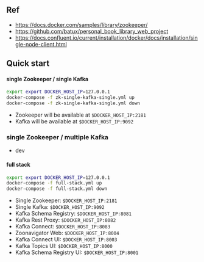 
## Ref
- https://docs.docker.com/samples/library/zookeeper/
- https://github.com/batux/personal_book_library_web_project
- https://docs.confluent.io/current/installation/docker/docs/installation/single-node-client.html

## Quick start 

#### single Zookeeper / single Kafka

```bash 
export export DOCKER_HOST_IP=127.0.0.1
docker-compose -f zk-single-kafka-single.yml up
docker-compose -f zk-single-kafka-single.yml down
```
- Zookeeper will be available at `$DOCKER_HOST_IP:2181`
- Kafka will be available at `$DOCKER_HOST_IP:9092`

### single Zookeeper / multiple Kafka

- dev 

#### full stack 

```bash
export export DOCKER_HOST_IP=127.0.0.1
docker-compose -f full-stack.yml up
docker-compose -f full-stack.yml down
```
- Single Zookeeper: `$DOCKER_HOST_IP:2181`
- Single Kafka: `$DOCKER_HOST_IP:9092`
- Kafka Schema Registry: `$DOCKER_HOST_IP:8081`
- Kafka Rest Proxy: `$DOCKER_HOST_IP:8082`
- Kafka Connect: `$DOCKER_HOST_IP:8083`
- Zoonavigator Web: `$DOCKER_HOST_IP:8004`
- Kafka Connect UI: `$DOCKER_HOST_IP:8003`
- Kafka Topics UI: `$DOCKER_HOST_IP:8000`
- Kafka Schema Registry UI: `$DOCKER_HOST_IP:8001`


